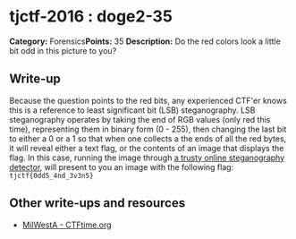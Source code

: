 # tjctf-2016 : doge2-35

**Category:** Forensics**Points:** 35
**Description:** Do the red colors look a little bit odd in this picture to you?

## Write-up

Because the question points to the red bits, any experienced CTF'er knows this is a reference to least significant bit (LSB) steganography. LSB steganography operates by taking the end of RGB values (only red this time), representing them in binary form (0 - 255), then changing the last bit to either a 0 or a 1 so that when one collects a the ends of all the red bytes, it will reveal either a text flag, or the contents of an image that displays the flag. In this case, running the image through [a trusty online steganography detector](http://incoherency.co.uk/image-steganography/#unhide), will present to you an image with the following flag: `tjctf{0dd5_4nd_3v3n5}`

## Other write-ups and resources

* [MilWestA - CTFtime.org](https://ctftime.org/writeup/3453)
